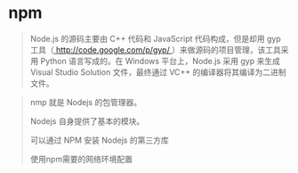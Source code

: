 # npm





> Node.js 的源码主要由 C++ 代码和 JavaScript 代码构成，但是却用 gyp 工具（[ http://code.google.com/p/gyp/ ](http://code.google.com/p/gyp/)）来做源码的项目管理，该工具采用 Python 语言写成的。在 Windows 平台上，Node.js 采用 gyp 来生成 Visual Studio Solution 文件，最终通过 VC++ 的编译器将其编译为二进制文件。

>
>
>nmp 就是 Nodejs 的包管理器。
>
>Nodejs 自身提供了基本的模块。
>
>可以通过 NPM 安装 Nodejs 的第三方库
>
>使用npm需要的网络环境配置